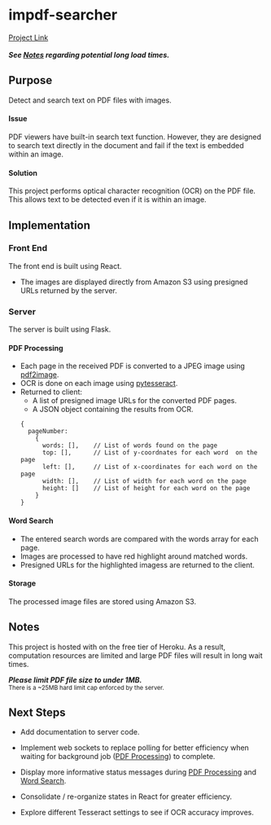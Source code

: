 # impdf-searcher
[Project Link](http://impdf-searcher.herokuapp.com) <br/> <br/>
***See [Notes](#notes) regarding potential long load times.***

## Purpose
Detect and search text on PDF files with images.

#### Issue
PDF viewers have built-in search text function. However, they are designed to search text directly in the document and fail if the text is embedded within an image. 

#### Solution
This project performs optical character recognition (OCR) on the PDF file. This allows text to be detected even if it is within an image.

## Implementation
### Front End
The front end is built using React.

* The images are displayed directly from Amazon S3 using presigned URLs returned by the server.

### Server
The server is built using Flask.

#### PDF Processing
* Each page in the received PDF is converted to a JPEG image using [pdf2image](https://pypi.org/project/pdf2image/).
* OCR is done on each image using [pytesseract](https://pypi.org/project/pytesseract/).
* Returned to client:
    * A list of presigned image URLs for the converted PDF pages.
    * A JSON object containing the results from OCR.
    ```
    {
      pageNumber:
        {
          words: [],    // List of words found on the page
          top: [],      // List of y-coordnates for each word  on the page
          left: [],     // List of x-coordinates for each word on the page
          width: [],    // List of width for each word on the page
          height: []    // List of height for each word on the page
        }
    }
    ```

#### Word Search
* The entered search words are compared with the words array for each page.
* Images are processed to have red highlight around matched words.
* Presigned URLs for the highlighted imagess are returned to the client.

#### Storage
The processed image files are stored using Amazon S3.

## Notes
This project is hosted with on the free tier of Heroku. As a result, computation resources are limited and large PDF files will result in long wait times.

***Please limit PDF file size to under 1MB.*** <br />
<sup>There is a ~25MB hard limit cap enforced by the server.</sup>

## Next Steps
* Add documentation to server code.
* Implement web sockets to replace polling for better efficiency when waiting for background job ([PDF Processing](#pdf-processing)) to complete.
  
* Display more informative status messages during [PDF Processing](#pdf-processing) and [Word Search](#word-search).
  
* Consolidate / re-organize states in React for greater efficiency.

* Explore different Tesseract settings to see if OCR accuracy improves. 
